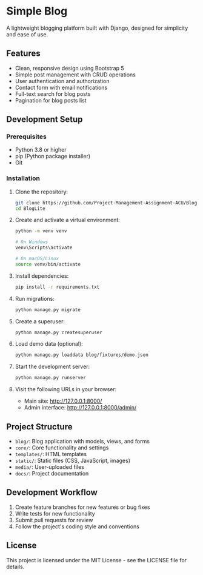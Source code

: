 # Simple Blog

A lightweight blogging platform built with Django, designed for simplicity and ease of use.

## Features

- Clean, responsive design using Bootstrap 5
- Simple post management with CRUD operations
- User authentication and authorization
- Contact form with email notifications
- Full-text search for blog posts
- Pagination for blog posts list

## Development Setup

### Prerequisites

- Python 3.8 or higher
- pip (Python package installer)
- Git

### Installation

1. Clone the repository:
   ```bash
   git clone https://github.com/Project-Management-Assignment-ACU/BlogLite.git
   cd BlogLite
   ```

2. Create and activate a virtual environment:
   ```bash
   python -m venv venv

   # On Windows
   venv\Scripts\activate

   # On macOS/Linux
   source venv/bin/activate
   ```

3. Install dependencies:
   ```bash
   pip install -r requirements.txt
   ```

4. Run migrations:
   ```bash
   python manage.py migrate
   ```

5. Create a superuser:
   ```bash
   python manage.py createsuperuser
   ```

6. Load demo data (optional):
   ```bash
   python manage.py loaddata blog/fixtures/demo.json
   ```

7. Start the development server:
   ```bash
   python manage.py runserver
   ```

8. Visit the following URLs in your browser:
   - Main site: http://127.0.0.1:8000/
   - Admin interface: http://127.0.0.1:8000/admin/

## Project Structure

- `blog/`: Blog application with models, views, and forms
- `core/`: Core functionality and settings
- `templates/`: HTML templates
- `static/`: Static files (CSS, JavaScript, images)
- `media/`: User-uploaded files
- `docs/`: Project documentation

## Development Workflow

1. Create feature branches for new features or bug fixes
2. Write tests for new functionality
3. Submit pull requests for review
4. Follow the project's coding style and conventions

## License

This project is licensed under the MIT License - see the LICENSE file for details.
